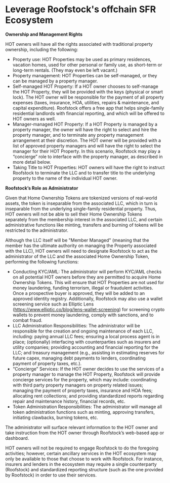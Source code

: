 # Leverage Roofstock's offchain SFR Ecosystem

**Ownership and Management Rights** &#x20;

HOT owners will have all the rights associated with traditional property ownership, including the following:&#x20;

* Property use: HOT Properties may be used as primary residences, vacation homes, used for other personal or family use, as short-term or long-term rentals. (They may even be left vacant.)&#x20;
* Property management: HOT Properties can be self-managed, or they can be managed by a property manager. &#x20;
* Self-managed HOT Property: If a HOT owner chooses to self-manage the HOT Property, they will be provided with the keys (physical or smart lock). The HOT owner will be responsible for the payment of all property expenses (taxes, insurance, HOA, utilities, repairs & maintenance, and capital expenditure). Roofstock offers a free app that helps single-family residential landlords with financial reporting, and which will be offered to HOT owners as well.&#x20;
* Manager-managed HOT Property: If a HOT Property is managed by a property manager, the owner will have the right to select and hire the property manager, and to terminate any property management arrangement at their discretion. The HOT owner will be provided with a list of approved property managers and will have the right to select the manager for their HOT Property. In this scenario, Roofstock may play a “concierge” role to interface with the property manager, as described in more detail below.&#x20;
* Taking Title to HOT Properties: HOT owners will have the right to instruct Roofstock to terminate the LLC and to transfer title to the underlying property to the name of the individual HOT owner.&#x20;

**Roofstock’s Role as Administrator**&#x20;

Given that Home Ownership Tokens are tokenized versions of real-world assets, the token is inseparable from the associated LLC, which in turn is inseparable from the underlying single-family residential property. Thus, HOT owners will not be able to sell their Home Ownership Tokens separately from the membership interest in the associated LLC, and certain administrative functions like minting, transfers and burning of tokens will be restricted to the administrator. &#x20;

Although the LLC itself will be "Member Managed" (meaning that the member has the ultimate authority on managing the Property associated with the LLC), HOT owners will need to designate Roofstock to act as the administrator of the LLC and the associated Home Ownership Token, performing the following functions: &#x20;

* Conducting KYC/AML: The administrator will perform KYC/AML checks on all potential HOT owners before they are permitted to acquire Home Ownership Tokens. This will ensure that HOT Properties are not used for money laundering, funding terrorism, illegal or fraudulent activities. Once a prospective buyer is approved, they will be added to an approved identity registry. Additionally, Roofstock may also use a wallet screening service such as Elliptic Lens (https://www.elliptic.co/blog/lens-wallet-screening) for screening crypto wallets to prevent money laundering, comply with sanctions, and to combat fraud. &#x20;
* LLC Administration Responsibilities: The administrator will be responsible for the creation and ongoing maintenance of each LLC, including: paying annual LLC fees; ensuring a local process agent is in place; (optionally) interfacing with counterparties such as insurers and utility companies; providing accounting and financial reporting for the LLC; and treasury management (e.g., assisting in estimating reserves for future capex, managing debt payments to lenders, coordinating payment of property taxes, etc.). &#x20;
* “Concierge” Services: If the HOT owner decides to use the services of a property manager to manage the HOT Property, Roofstock will provide concierge services for the property, which may include: coordinating with third party property managers on property related issues; managing the payment of property taxes, insurance and HOA fees; allocating rent collections; and providing standardized reports regarding repair and maintenance history, financial records, etc. &#x20;
* Token Administration Responsibilities: The administrator will manage all token administration functions such as minting, approving transfers, initiating clawbacks, burning tokens, etc. &#x20;

The administrator will surface relevant information to the HOT owner and take instruction from the HOT owner through Roofstock’s web-based app or dashboard. &#x20;

HOT owners will not be required to engage Roofstock to do the foregoing activities; however, certain ancillary services in the HOT ecosystem may only be available to those that choose to work with Roofstock. For instance, insurers and lenders in the ecosystem may require a single counterparty (Roofstock) and standardized reporting structure (such as the one provided by Roofstock) in order to use their services.&#x20;

